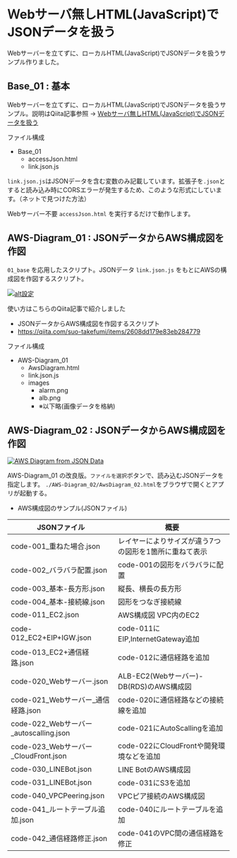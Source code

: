 # Ｗebサーバ無しHTML(JavaScript)でJSONデータを扱う

Webサーバーを立てずに、ローカルHTML(JavaScript)でJSONデータを扱うサンプル作りました。

## Base_01 : 基本

Webサーバーを立てずに、ローカルHTML(JavaScript)でJSONデータを扱うサンプル。説明はQiita記事参照 -> [Ｗebサーバ無しHTML(JavaScript)でJSONデータを扱う](https://qiita.com/suo-takefumi/items/be1cbc19f1d105c57bce)

ファイル構成

- Base_01
    - accessJson.html
    - link.json.js

`link.json.js`はJSONデータを含む変数のみ記載しています。拡張子を`.json`とすると読み込み時にCORSエラーが発生するため、このような形式にしています。（ネットで見つけた方法）

Webサーバー不要 `accessJson.html` を実行するだけで動作します。

## AWS-Diagram_01 : JSONデータからAWS構成図を作図

`01_base` を応用したスクリプト。JSONデータ `link.json.js` をもとにAWSの構成図を作図するスクリプト。

[![alt設定](http://img.youtube.com/vi/XDBchGyI0JE/0.jpg)](https://www.youtube.com/watch?v=XDBchGyI0JE)

使い方はこちらのQiita記事で紹介しました

- JSONデータからAWS構成図を作図するスクリプト
- https://qiita.com/suo-takefumi/items/2608dd179e83eb284779

ファイル構成

- AWS-Diagram_01
    - AwsDiagram.html
    - link.json.js
    - images
        - alarm.png
        - alb.png
        - ※以下略(画像データを格納)

## AWS-Diagram_02 : JSONデータからAWS構成図を作図

[![AWS Diagram from JSON Data](https://img.youtube.com/vi/SAZjgWXGkG4/0.jpg)](https://www.youtube.com/watch?v=SAZjgWXGkG4)


AWS-Diagram_01 の改良版。`ファイルを選択`ボタンで、読み込むJSONデータを指定します。
`./AWS-Diagram_02/AwsDiagram_02.html`をブラウザで開くとアプリが起動する。

- AWS構成図のサンプル(JSONファイル)

|JSONファイル|概要|
|---|---|
|code-001_重ねた場合.json|レイヤーによりサイズが違う7つの図形を1箇所に重ねて表示|
|code-002_バラバラ配置.json|code-001の図形をバラバラに配置|
|code-003_基本-長方形.json|縦長、横長の長方形|
|code-004_基本-接続線.json|図形をつなぎ接続線|
|code-011_EC2.json|AWS構成図 VPC内のEC2|
|code-012_EC2+EIP+IGW.json|code-011にEIP,InternetGateway追加|
|code-013_EC2+通信経路.json|code-012に通信経路を追加|
|code-020_Webサーバー.json|ALB-EC2(Webサーバー)-DB(RDS)のAWS構成図|
|code-021_Webサーバー_通信経路.json|code-020に通信経路などの接続線を追加|
|code-022_Webサーバー_autoscalling.json|code-021にAutoScallingを追加|
|code-023_Webサーバー_CloudFront.json|code-022にCloudFrontや開発環境などを追加|
|code-030_LINEBot.json|LINE BotのAWS構成図|
|code-031_LINEBot.json|code-031にS3を追加|
|code-040_VPCPeering.json|VPCピア接続のAWS構成図|
|code-041_ルートテーブル追加.json|code-040にルートテーブルを追加|
|code-042_通信経路修正.json|code-041のVPC間の通信経路を修正|


